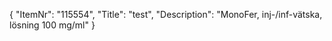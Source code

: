 {
  "ItemNr": "115554",
  "Title": "test",
  "Description": "MonoFer, inj-/inf-vätska, lösning 100 mg/ml"
}